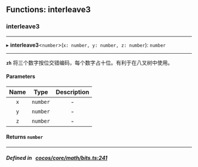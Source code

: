 ## Functions: interleave3

### interleave3


___
▸ **interleave3**<`number`\>(`x: number, y: number, z: number`): `number`
___


**`zh`** 将三个数字按位交错编码，每个数字占十位。有利于在八叉树中使用。




#### Parameters

| Name | Type | Description |
| :------: | :------: | :------: |
| `x` | `number` | - |
| `y` | `number` | - |
| `z` | `number` | - |

#### Returns `number` 
___


##### Defined in &nbsp;   [cocos/core/math/bits.ts:241](https://github.com/cocos-creator/engine/blob/c7bf6b8a9/cocos/core/math/bits.ts#L241)&nbsp;
